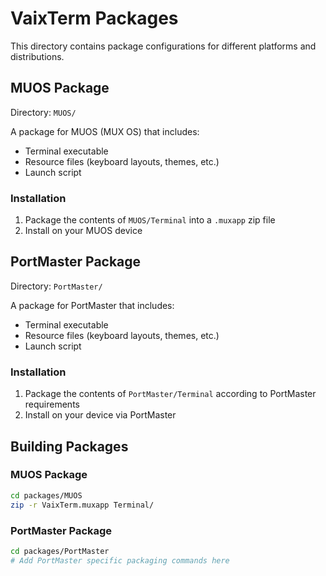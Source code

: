 # VaixTerm Packages

This directory contains package configurations for different platforms and distributions.

## MUOS Package

Directory: `MUOS/`

A package for MUOS (MUX OS) that includes:
- Terminal executable
- Resource files (keyboard layouts, themes, etc.)
- Launch script

### Installation
1. Package the contents of `MUOS/Terminal` into a `.muxapp` zip file
2. Install on your MUOS device

## PortMaster Package

Directory: `PortMaster/`

A package for PortMaster that includes:
- Terminal executable
- Resource files (keyboard layouts, themes, etc.)
- Launch script

### Installation
1. Package the contents of `PortMaster/Terminal` according to PortMaster requirements
2. Install on your device via PortMaster

## Building Packages

### MUOS Package
```bash
cd packages/MUOS
zip -r VaixTerm.muxapp Terminal/
```

### PortMaster Package
```bash
cd packages/PortMaster
# Add PortMaster specific packaging commands here
```
